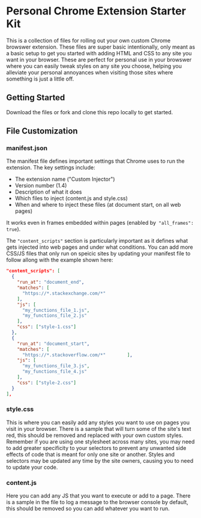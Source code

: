 # Personal Chrome Extension Starter Kit

This is a collection of files for rolling out your own custom Chrome browswer extension. These files are super basic intentionally, only meant as a basic setup to get you started with adding HTML and CSS to any site you want in your browser. These are perfect for personal use in your browswer where you can easily tweak styles on any site you choose, helping you alleviate your personal annoyances when visiting those sites where something is just a little off. 

## Getting Started
Download the files or fork and clone this repo locally to get started. 

## File Customization

### manifest.json
The manifest file defines important settings that Chrome uses to run the extension. The key settings include:

- The extension name ("Custom Injector")
- Version number (1.4)
- Description of what it does
- Which files to inject (content.js and style.css)
- When and where to inject these files (at document start, on all web pages)

It works even in frames embedded within pages (enabled by` "all_frames": true`).

The `"content_scripts"` section is particularly important as it defines what gets injected into web pages and under what conditions. You can add more CSS/JS files that only run on speicic sites by updating your manifest file to follow allong with the example shown here:

```json
"content_scripts": [
  {
    "run_at": "document_end",
    "matches": [
      "https://*.stackexchange.com/*"
    ],
    "js": [
      "my_functions_file_1.js",
      "my_functions_file_2.js"
    ],
    "css": ["style-1.css"]
  },
  {
    "run_at": "document_start",
    "matches": [
      "https://*.stackoverflow.com/*"        ],
    "js": [
      "my_functions_file_3.js",
      "my_functions_file_4.js"
    ],
    "css": ["style-2.css"]
  }
],
```

### style.css
This is where you can easily add any styles you want to use on pages you visit in your browser. There is a sample that will turn some of the site's text red, this should be removed and replaced with your own custom styles. Remember if you are using one stylesheet across many sites, you may need to add greater specificity to your selectors to prevent any unwanted side effects of code that is meant for only one site or another. Styles and selectors may be updated any time by the site owners, causing you to need to update your code.



### content.js
Here you can add any JS that you want to execute or add to a page. There is a sample in the file to log a message to the browser console by default, this should be removed so you can add whatever you want to run. 
